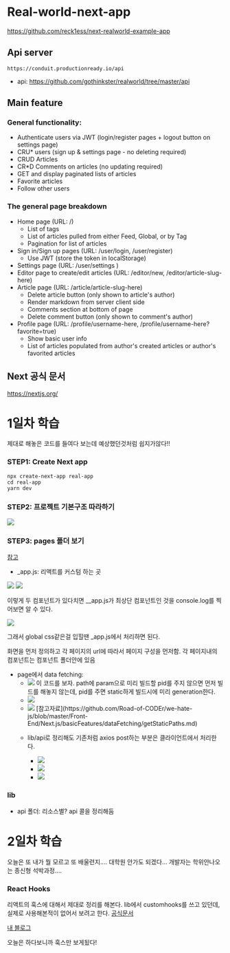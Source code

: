 # Real-world-next-app
https://github.com/reck1ess/next-realworld-example-app

## Api server
`https://conduit.productionready.io/api` 

- api: https://github.com/gothinkster/realworld/tree/master/api

## Main feature

### General functionality:
* Authenticate users via JWT (login/register pages + logout button on settings page)
* CRU* users (sign up & settings page - no deleting required)
* CRUD Articles
* CR*D Comments on articles (no updating required)
* GET and display paginated lists of articles
* Favorite articles
* Follow other users

### The general page breakdown
* Home page (URL: /)
  * List of tags
  * List of articles pulled from either Feed, Global, or by Tag
  * Pagination for list of articles
* Sign in/Sign up pages (URL: /user/login, /user/register)
  * Use JWT (store the token in localStorage)
* Settings page (URL: /user/settings )
* Editor page to create/edit articles (URL: /editor/new, /editor/article-slug-here)
* Article page (URL: /article/article-slug-here)
  * Delete article button (only shown to article's author)
  * Render markdown from server client side
  * Comments section at bottom of page
  * Delete comment button (only shown to comment's author)
* Profile page (URL: /profile/username-here, /profile/username-here?favorite=true)
  * Show basic user info
  * List of articles populated from author's created articles or author's favorited articles


## Next 공식 문서
https://nextjs.org/

# 1일차 학습
제대로 해놓은 코드를 들여다 보는데 예상했던것처럼 쉽지가않다!!


### STEP1: Create Next app
```
npx create-next-app real-app
cd real-app
yarn dev
```

### STEP2: 프로젝트 기본구조 따라하기
<img src="./assets/1.png">

### STEP3: pages 폴더 보기
[참고](https://github.com/Road-of-CODEr/we-hate-js/blob/master/Front-End/Next.js/basicStructure.md)

* _app.js: 리액트를 커스텀 하는 곳

<img src="./assets/2.png">
<img src="./assets/3.png">

이렇게 두 컴포넌트가 있다치면 __app.js가 최상단 컴포넌트인 것을 console.log를 찍어보면 알 수 있다. 

<img src="./assets/4.png">

그래서 global css같은걸 입힐땐 _app.js에서 처리하면 된다. 

화면을 먼저 정의하고 각 페이지의 url에 따라서 페이지 구성을 먼저함. 각 페이지내의 컴포넌트는 컴포넌트 폴더안에 있음

* page에서 data fetching:
  * <img src="./assets/5.png">
    이 코드를 보자. 
    path에 param으로 미리 빌드할 pid를 주지 않으면 먼저 빌드를 해놓지 않는데, pid를 주면 static하게 빌드시에 미리 generation한다. 
  * <img src="./assets/6.png">
  * <img src="./assets/7.png">
    [참고자료](https://github.com/Road-of-CODEr/we-hate-js/blob/master/Front-End/Next.js/basicFeatures/dataFetching/getStaticPaths.md)

  * lib/api로 정리해도 기존처럼 axios post하는 부분은 클라이언트에서 처리한다. 
    * <img src="./assets/10.png">
    * <img src="./assets/8.png">
    * <img src="./assets/9.png">
    
### lib
- api 폴더: 리소스별? api 콜을 정리해둠


# 2일차 학습
오늘은 또 내가 뭘 모르고 또 배울련지.... 대학원 안가도 되겠다... 개발자는 학위안나오는 종신형 석박과정....

### React Hooks
리액트의 훅스에 대해서 제대로 정리를 해본다. lib에서 customhooks를 쓰고 있던데, 실제로 사용해본적이 없어서 보려고 한다. [공식문서](https://reactjs.org/docs/hooks-intro.html) 

[내 블로그](https://mytutorials.tistory.com/187)

오늘은 하다보니까 훅스만 보게됬다!
